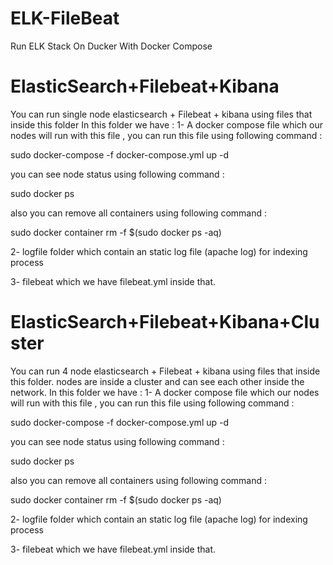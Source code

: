 # ELK-FileBeat
Run ELK Stack On Ducker With Docker Compose 

# ElasticSearch+Filebeat+Kibana
You can run single node elasticsearch + Filebeat + kibana using files that inside this folder
In this folder we have : 
1- A docker compose file which our nodes will run with this file , you can run this file using following command : 

sudo docker-compose -f docker-compose.yml up -d

you can see node status using following command : 

sudo docker ps

also you can remove all containers using following command :

sudo docker container rm -f $(sudo docker ps -aq)

2- logfile folder which contain an static log file (apache log) for indexing process

3- filebeat which we have filebeat.yml inside that.

# ElasticSearch+Filebeat+Kibana+Cluster
You can run 4 node elasticsearch + Filebeat + kibana using files that inside this folder. nodes are inside a cluster and can see each other inside the network.
In this folder we have : 
1- A docker compose file which our nodes will run with this file , you can run this file using following command : 

sudo docker-compose -f docker-compose.yml up -d

you can see node status using following command : 

sudo docker ps

also you can remove all containers using following command :

sudo docker container rm -f $(sudo docker ps -aq)

2- logfile folder which contain an static log file (apache log) for indexing process

3- filebeat which we have filebeat.yml inside that.

